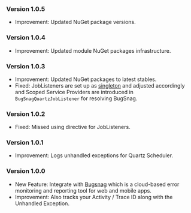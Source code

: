### Version 1.0.5

- Improvement: Updated NuGet package versions.

### Version 1.0.4

- Improvement: Updated module NuGet packages infrastructure.

### Version 1.0.3

- Improvement: Updated NuGet packages to latest stables.
- Fixed: JobListeners are set up as [singleton](https://stackoverflow.com/questions/67323533/how-can-i-use-di-in-quartz-joblistener) and adjusted accordingly and Scoped Service Providers are introduced in `BugSnagQuartzJobListener` for resolving BugSnag.

### Version 1.0.2

- Fixed: Missed using directive for JobListeners.

### Version 1.0.1

- Improvement: Logs unhandled exceptions for Quartz Scheduler.

### Version 1.0.0

- New Feature: Integrate with [Bugsnag](https://www.bugsnag.com/) which is a cloud-based error monitoring and reporting tool for web and mobile apps.
- Improvement: Also tracks your Activity / Trace ID along with the Unhandled Exception.
